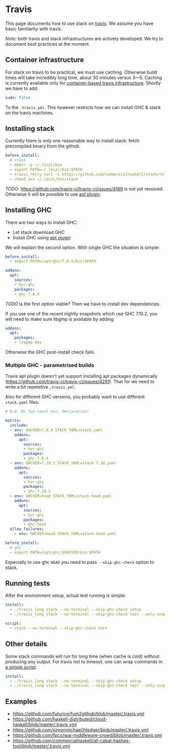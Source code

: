 # Travis

This page documents how to use stack on [travis](https://travis-ci.org/). We assume you have basic familiarity with travis. 

*Note:* both travis and stack infrastructures are actively developed. We try to document best practices at the moment.

## Container infrastructure

For stack on travis to be practical, we must use caching. Otherwise build times will take incredibly long time, about 30 minutes versus 3&mdash;5. Caching is currently available only for [container-based travis infrastructure](http://docs.travis-ci.com/user/workers/container-based-infrastructure/). Shortly we have to add

```yaml
sudo: false
```

To the `.travis.yml`. This however restricts how we can install GHC &amp; stack on the travis machines.

## Installing stack

Currently there is only one reasonable way to install stack: fetch precompiled binary from the github.

```yaml
before_install:
  # stack
  - mkdir -p ~/.local/bin
  - export PATH=~/.local/bin:$PATH
  - travis_retry curl -L https://github.com/commercialhaskell/stack/releases/download/v0.1.2.0/stack-0.1.2.0-x86_64-linux.gz | gunzip > ~/.local/bin/stack
  - chmod a+x ~/.local/bin/stack
```

*TODO*: https://github.com/travis-ci/travis-ci/issues/4169 is not yet resolved. Otherwise it will be possible to use [apt plugin](http://docs.travis-ci.com/user/apt/).

## Installing GHC

There are two ways to install GHC:
- Let stack download GHC
- Install GHC using [apt plugin](http://docs.travis-ci.com/user/apt/)

We will explain the second option. With single GHC the situation is simple:

```yaml
before_install:
  - export PATH=/opt/ghc/7.8.4/bin:$PATH

addons:
  apt:
    sources:
    - hvr-ghc
    packages:
    - ghc-7.8.4
```

*TODO* is the first option viable? Then we have to install dev dependencies.

If you use one of the recent nightly snapshots which use GHC 7.10.2, you will
need to make sure libgmp is available by adding

```yaml
addons:
  apt:
    packages:
    - libgmp-dev
```

Otherwise the GHC post-install check fails.


### Multiple GHC - parametrised builds

Travis apt plugin doesn't yet support installing apt packages dynamically (https://github.com/travis-ci/travis-ci/issues/4291). That for we need to write a bit repetetive `.travis.yml`.

Also for different GHC versions, you probably want to use different `stack.yaml` files.

```yaml
# N.B. No top-level env: declaration!

matrix:
  include:
  - env: GHCVER=7.8.4 STACK_YAML=stack.yaml
    addons:
      apt:
        sources:
        - hvr-ghc
        packages:
        - ghc-7.8.4
  - env: GHCVER=7.10.1 STACK_YAML=stack-7.10.yaml
    addons:
      apt:
        sources:
        - hvr-ghc
        packages:
        - ghc-7.10.1
  - env: GHCVER=head STACK_YAML=stack-head.yaml
    addons:
      apt:
        sources:
        - hvr-ghc
        packages:
        - ghc-head
  allow_failures:
    - env: GHCVER=head STACK_YAML=stack-head.yaml

before_install:
  # ghc
  - export PATH=/opt/ghc/$GHCVER/bin:$PATH
```

Especially to use ghc `HEAD` you need to pass `--skip-ghc-check` option to stack.

## Running tests

After the environment setup, actual test running is simple:

```yaml
install:
  - ./travis_long stack --no-terminal --skip-ghc-check setup
  - ./travis_long stack --no-terminal --skip-ghc-check test --only-snapshot

script:
  - stack --no-terminal --skip-ghc-check test
```

## Other details

Some stack commands will run for long time (when cache is cold) without producing any output. For travis not to timeout, one can wrap commands in [a simple script](https://github.com/futurice/fum2github/blob/master/travis_long).

```yaml
install:
  - ./travis_long stack --no-terminal --skip-ghc-check setup
  - ./travis_long stack --no-terminal --skip-ghc-check test --only-snapshot
```

## Examples

- https://github.com/futurice/fum2github/blob/master/.travis.yml
- https://github.com/haskell-distributed/cloud-haskell/blob/master/.travis.yml
- https://github.com/simonmichael/hledger/blob/master/.travis.yml
- https://github.com/fpco/wai-middleware-crowd/blob/master/.travis.yml
- https://github.com/commercialhaskell/all-cabal-hashes-tool/blob/master/.travis.yml